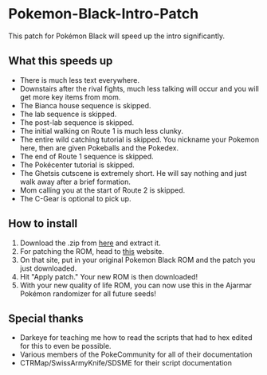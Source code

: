 # Pokemon-Black-Intro-Patch

This patch for Pokémon Black will speed up the intro significantly.

## What this speeds up
- There is much less text everywhere.
- Downstairs after the rival fights, much less talking will occur and you will get more key items from mom.
- The Bianca house sequence is skipped.
- The lab sequence is skipped.
- The post-lab sequence is skipped.
- The initial walking on Route 1 is much less clunky.
- The entire wild catching tutorial is skipped. You nickname your Pokemon here, then are given Pokeballs and the Pokedex.
- The end of Route 1 sequence is skipped.
- The Pokécenter tutorial is skipped.
- The Ghetsis cutscene is extremely short. He will say nothing and just walk away after a brief formation.
- Mom calling you at the start of Route 2 is skipped.
- The C-Gear is optional to pick up.

## How to install
1. Download the .zip from [here](https://github.com/Brian0255/Pokemon-Black-Intro-Patch/releases/latest) and extract it.
2. For patching the ROM, head to [this](https://www.marcrobledo.com/RomPatcher.js/) website.
3. On that site, put in your original Pokemon Black ROM and the patch you just downloaded.
4. Hit "Apply patch." Your new ROM is then downloaded!
5. With your new quality of life ROM, you can now use this in the Ajarmar Pokémon randomizer for all future seeds!

## Special thanks
- Darkeye for teaching me how to read the scripts that had to hex edited for this to even be possible.
- Various members of the PokeCommunity for all of their documentation
- CTRMap/SwissArmyKnife/SDSME for their script documentation

